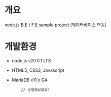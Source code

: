 # 개요
node.js B.E / F.E sample project (데이터베이스 연동)

# 개발환경
- node.js v20.0.1 LTS
- HTML5, CSS3, Javascript
- MariaDB v11.x GA

          // 수정해보아요!